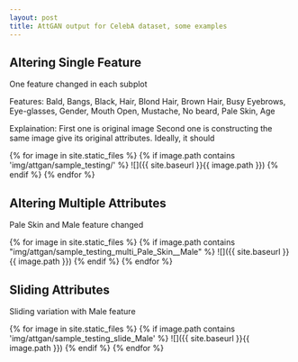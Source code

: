 ```yaml
---
layout: post
title: AttGAN output for CelebA dataset, some examples
---
```


## Altering Single Feature

One feature changed in each subplot

Features: Bald, Bangs, Black, Hair, Blond Hair, Brown Hair, Busy Eyebrows, Eye-glasses, Gender, Mouth Open, Mustache, No beard, Pale Skin, Age

Explaination: 
First one is original image
Second one is constructing the same image give its original attributes. Ideally, it should 

{% for image in site.static_files %}
    {% if image.path contains 'img/attgan/sample_testing/' %}
![]({{ site.baseurl }}{{ image.path }})
    {% endif %}
{% endfor %}

## Altering Multiple Attributes

Pale Skin and Male feature changed 

{% for image in site.static_files %}
    {% if image.path contains "img/attgan/sample_testing_multi_Pale_Skin__Male" %}
![]({{ site.baseurl }}{{ image.path }})
    {% endif %}
{% endfor %}

## Sliding Attributes

Sliding variation with Male feature

{% for image in site.static_files %}
    {% if image.path contains 'img/attgan/sample_testing_slide_Male' %}
![]({{ site.baseurl }}{{ image.path }})
    {% endif %}
{% endfor %}
